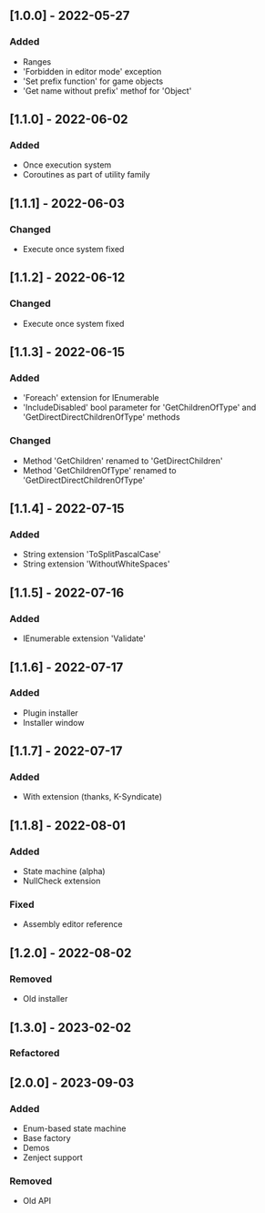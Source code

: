 ## [1.0.0] - 2022-05-27

### Added
* Ranges
* 'Forbidden in editor mode' exception
* 'Set prefix function' for game objects
* 'Get name without prefix' methof for 'Object'

## [1.1.0] - 2022-06-02
### Added
* Once execution system
* Coroutines as part of utility family 

## [1.1.1] - 2022-06-03
### Changed
* Execute once system fixed

## [1.1.2] - 2022-06-12
### Changed
* Execute once system fixed

## [1.1.3] - 2022-06-15
### Added
* 'Foreach' extension for IEnumerable
* 'IncludeDisabled' bool parameter for 'GetChildrenOfType' and 
'GetDirectDirectChildrenOfType' methods

### Changed
* Method 'GetChildren' renamed to 'GetDirectChildren'
* Method 'GetChildrenOfType' renamed to 'GetDirectDirectChildrenOfType'

## [1.1.4] - 2022-07-15
### Added
* String extension 'ToSplitPascalCase' 
* String extension 'WithoutWhiteSpaces'


## [1.1.5] - 2022-07-16
### Added
* IEnumerable extension 'Validate'

## [1.1.6] - 2022-07-17
### Added
* Plugin installer
* Installer window

## [1.1.7] - 2022-07-17
### Added
* With extension (thanks, K-Syndicate)

## [1.1.8] - 2022-08-01
### Added
* State machine (alpha)
* NullCheck extension

### Fixed
* Assembly editor reference

## [1.2.0] - 2022-08-02
### Removed
* Old installer

## [1.3.0] - 2023-02-02
### Refactored

## [2.0.0] - 2023-09-03
### Added
* Enum-based state machine
* Base factory
* Demos
* Zenject support

### Removed
* Old API